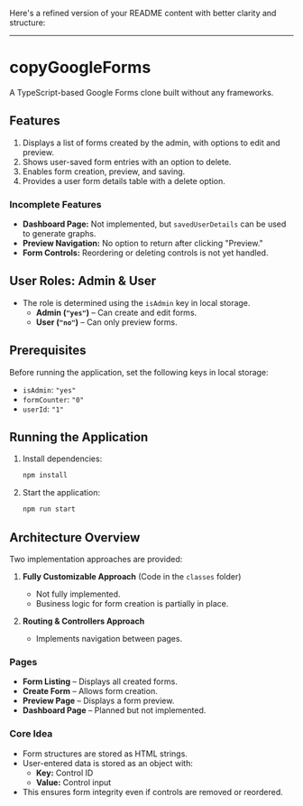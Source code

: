 Here's a refined version of your README content with better clarity and structure:  

---

# **copyGoogleForms**  
A TypeScript-based Google Forms clone built without any frameworks.  

## **Features**  
1. Displays a list of forms created by the admin, with options to edit and preview.  
2. Shows user-saved form entries with an option to delete.  
3. Enables form creation, preview, and saving.  
4. Provides a user form details table with a delete option.  

### **Incomplete Features**  
- **Dashboard Page:** Not implemented, but `savedUserDetails` can be used to generate graphs.  
- **Preview Navigation:** No option to return after clicking "Preview."  
- **Form Controls:** Reordering or deleting controls is not yet handled.  

## **User Roles: Admin & User**  
- The role is determined using the `isAdmin` key in local storage.  
  - **Admin (`"yes"`)** – Can create and edit forms.  
  - **User (`"no"`)** – Can only preview forms.  

## **Prerequisites**  
Before running the application, set the following keys in local storage:  
- `isAdmin`: `"yes"`  
- `formCounter`: `"0"`  
- `userId`: `"1"`  

## **Running the Application**  
1. Install dependencies:  
   ```sh  
   npm install  
   ```  
2. Start the application:  
   ```sh  
   npm run start  
   ```  

## **Architecture Overview**  
Two implementation approaches are provided:  

1. **Fully Customizable Approach** (Code in the `classes` folder)  
   - Not fully implemented.  
   - Business logic for form creation is partially in place.  

2. **Routing & Controllers Approach**  
   - Implements navigation between pages.  

### **Pages**  
- **Form Listing** – Displays all created forms.  
- **Create Form** – Allows form creation.  
- **Preview Page** – Displays a form preview.  
- **Dashboard Page** – Planned but not implemented.  

### **Core Idea**  
- Form structures are stored as HTML strings.  
- User-entered data is stored as an object with:  
  - **Key:** Control ID  
  - **Value:** Control input  
- This ensures form integrity even if controls are removed or reordered.  
